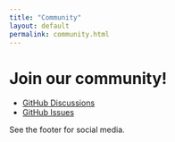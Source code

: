 ```yaml
---
title: "Community"
layout: default
permalink: community.html
---
```


# Join our community!

* [GitHub Discussions](https://github.com/orgs/friction2d/discussions)
* [GitHub Issues](https://github.com/friction2d/friction/issues)

See the footer for social media.
